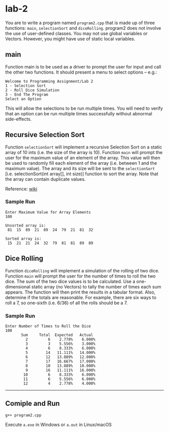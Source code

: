 # lab-2

You are to write a program named `program2.cpp` that is made up of three functions: `main`, `selectionSort` and `diceRolling`.
program2 does not involve the use of user-defined classes. You may not use global variables or Vectors.
However, you might have use of static local variables.

## main

Function main is to be used as a driver to prompt the user for input and call the other
two functions. It should present a menu to select options – e.g.:

    Welcome to Programming Assignment/Lab 2
    1 - Selection Sort
    2 - Roll Dice Simulation
    3 - End The Program
    Select an Option

This will allow the selections to be run multiple times.
You will need to verify that an option can be run multiple times successfully without abnormal side-effects.

## Recursive Selection Sort

Function `selectionSort` will implement a recursive Selection Sort on a static array of 10 ints (i.e. the size of the array is 10).
Function `main` will prompt the user for the maximum value of an element of the array.
This value will then be used to randomly fill each element of the array (i.e. between 1 and the maximum value).
The array and its size will be sent to the `selectionSort` [i.e. selectionSort(int array[], int size)] function to sort the array.
Note that the array can contain duplicate values.

Reference: [wiki](http://en.wikipedia.org/wiki/Selection_sort)

### Sample Run

```
Enter Maximum Value for Array Elements
100

Unsorted array is:
 81  15  89  21  89  24  79  21  81  32

Sorted array is:
 15  21  21  24  32  79  81  81  89  89
```

## Dice Rolling

Function `diceRolling` will implement a simulation of the rolling of two dice.
Function `main` will prompt the user for the number of times to roll the two dice.
The sum of the two dice values is to be calculated.
Use a one-dimensional static array (no Vectors) to tally the number of times each sum appears.
The function will then print the results in a tabular format.
Also, determine if the totals are reasonable.
For example, there are six ways to roll a 7, so one-sixth (i.e. 6/36) of all the rolls should be a 7.

### Sample Run

```
Enter Number of Times to Roll the Dice
100
       Sum     Total  Expected   Actual
         2         6    2.778%    6.000%
         3         3    5.556%    3.000%
         4         6    8.333%    6.000%
         5        14   11.111%   14.000%
         6        12   13.889%   12.000%
         7        17   16.667%   17.000%
         8        10   13.889%   10.000%
         9        16   11.111%   16.000%
        10         6    8.333%    6.000%
        11         6    5.556%    6.000%
        12         4    2.778%    4.000%
```

---

## Comiple and Run

    g++ program2.cpp

Execute `a.exe` in Windows or `a.out` in Linux/macOS

